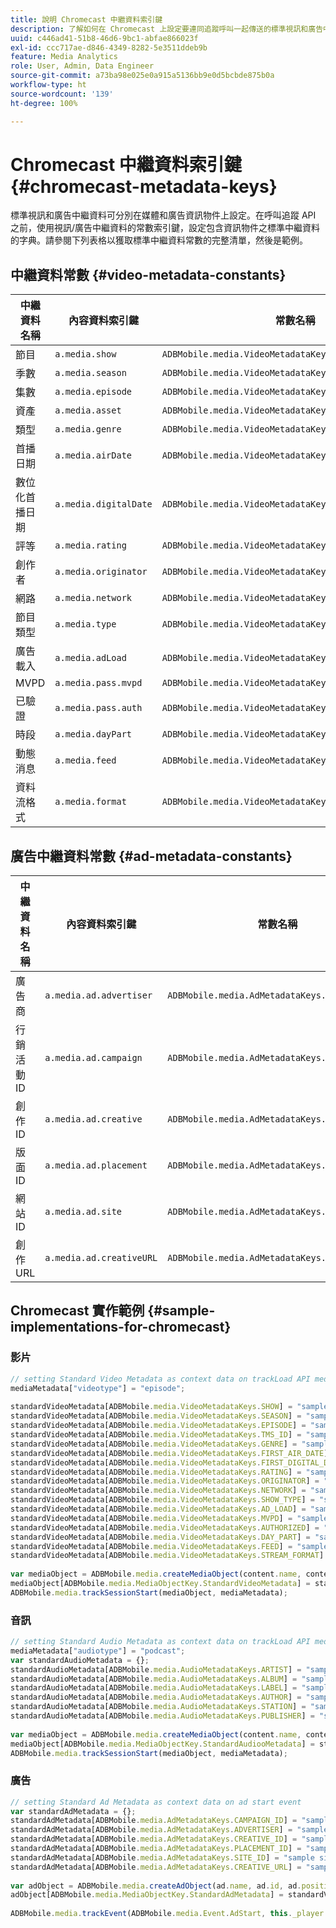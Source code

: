 ```yaml
---
title: 說明 Chromecast 中繼資料索引鍵
description: 了解如何在 Chromecast 上設定要連同追蹤呼叫一起傳送的標準視訊和廣告中繼資料。
uuid: c446ad41-51b8-46d6-9bc1-abfae866023f
exl-id: ccc717ae-d846-4349-8282-5e3511ddeb9b
feature: Media Analytics
role: User, Admin, Data Engineer
source-git-commit: a73ba98e025e0a915a5136bb9e0d5bcbde875b0a
workflow-type: ht
source-wordcount: '139'
ht-degree: 100%

---
```


# Chromecast 中繼資料索引鍵{#chromecast-metadata-keys}

標準視訊和廣告中繼資料可分別在媒體和廣告資訊物件上設定。在呼叫追蹤 API 之前，使用視訊/廣告中繼資料的常數索引鍵，設定包含資訊物件之標準中繼資料的字典。請參閱下列表格以獲取標準中繼資料常數的完整清單，然後是範例。

## 中繼資料常數 {#video-metadata-constants}

| 中繼資料名稱 | 內容資料索引鍵 | 常數名稱 |
| --- | --- | --- |
| 節目 | `a.media.show` | `ADBMobile.media.VideoMetadataKeys.SHOW` |
| 季數 | `a.media.season` | `ADBMobile.media.VideoMetadataKeys.SEASON` |
| 集數 | `a.media.episode` | `ADBMobile.media.VideoMetadataKeys.EPISODE` |
| 資產 | `a.media.asset` | `ADBMobile.media.VideoMetadataKeys.TMS_ID` |
| 類型 | `a.media.genre` | `ADBMobile.media.VideoMetadataKeys.GENRE` |
| 首播日期 | `a.media.airDate` | `ADBMobile.media.VideoMetadataKeys.FIRST_AIR_DATE` |
| 數位化首播日期 | `a.media.digitalDate` | `ADBMobile.media.VideoMetadataKeys.FIRST_DIGITAL_DATE` |
| 評等 | `a.media.rating` | `ADBMobile.media.VideoMetadataKeys.RATING` |
| 創作者 | `a.media.originator` | `ADBMobile.media.VideoMetadataKeys.ORIGINATOR` |
| 網路 | `a.media.network` | `ADBMobile.media.VideoMetadataKeys.NETWORK` |
| 節目類型 | `a.media.type` | `ADBMobile.media.VideoMetadataKeys.SHOW_TYPE` |
| 廣告載入 | `a.media.adLoad` | `ADBMobile.media.VideoMetadataKeys.AD_LOAD` |
| MVPD | `a.media.pass.mvpd` | `ADBMobile.media.VideoMetadataKeys.MVPD` |
| 已驗證 | `a.media.pass.auth` | `ADBMobile.media.VideoMetadataKeys.AUTHORIZED` |
| 時段 | `a.media.dayPart` | `ADBMobile.media.VideoMetadataKeys.DAY_PART` |
| 動態消息 | `a.media.feed` | `ADBMobile.media.VideoMetadataKeys.FEED` |
| 資料流格式 | `a.media.format` | `ADBMobile.media.VideoMetadataKeys.STREAM_FORMAT` |

## 廣告中繼資料常數 {#ad-metadata-constants}

| 中繼資料名稱 | 內容資料索引鍵 | 常數名稱 |
| --- | --- | --- |
| 廣告商 | `a.media.ad.advertiser` | `ADBMobile.media.AdMetadataKeys.ADVERTISER` |
| 行銷活動 ID | `a.media.ad.campaign` | `ADBMobile.media.AdMetadataKeys.CAMPAIGN_ID` |
| 創作 ID | `a.media.ad.creative` | `ADBMobile.media.AdMetadataKeys.CREATIVE_ID` |
| 版面 ID | `a.media.ad.placement` | `ADBMobile.media.AdMetadataKeys.PLACEMENT_ID` |
| 網站 ID | `a.media.ad.site` | `ADBMobile.media.AdMetadataKeys.SITE_ID` |
| 創作 URL | `a.media.ad.creativeURL` | `ADBMobile.media.AdMetadataKeys.CREATIVE_URL` |

## Chromecast 實作範例 {#sample-implementations-for-chromecast}

### 影片

```js
// setting Standard Video Metadata as context data on trackLoad API mediaContextData = { } 
mediaMetadata["videotype"] = "episode"; 
 
standardVideoMetadata[ADBMobile.media.VideoMetadataKeys.SHOW] = "sample show"; 
standardVideoMetadata[ADBMobile.media.VideoMetadataKeys.SEASON] = "sample season"; 
standardVideoMetadata[ADBMobile.media.VideoMetadataKeys.EPISODE] = "sample episode"; 
standardVideoMetadata[ADBMobile.media.VideoMetadataKeys.TMS_ID] = "sample tms_id"; 
standardVideoMetadata[ADBMobile.media.VideoMetadataKeys.GENRE] = "sample genre"; 
standardVideoMetadata[ADBMobile.media.VideoMetadataKeys.FIRST_AIR_DATE] = "sample first_air_date"; 
standardVideoMetadata[ADBMobile.media.VideoMetadataKeys.FIRST_DIGITAL_DATE] = "sample first_digital_date"; 
standardVideoMetadata[ADBMobile.media.VideoMetadataKeys.RATING] = "sample rating"; 
standardVideoMetadata[ADBMobile.media.VideoMetadataKeys.ORIGINATOR] = "sample originator"; 
standardVideoMetadata[ADBMobile.media.VideoMetadataKeys.NETWORK] = "sample network"; 
standardVideoMetadata[ADBMobile.media.VideoMetadataKeys.SHOW_TYPE] = "sample show type"; 
standardVideoMetadata[ADBMobile.media.VideoMetadataKeys.AD_LOAD] = "sample ad load"; 
standardVideoMetadata[ADBMobile.media.VideoMetadataKeys.MVPD] = "sample mvpd"; 
standardVideoMetadata[ADBMobile.media.VideoMetadataKeys.AUTHORIZED] = "sample authorized"; 
standardVideoMetadata[ADBMobile.media.VideoMetadataKeys.DAY_PART] = "sample day_part"; 
standardVideoMetadata[ADBMobile.media.VideoMetadataKeys.FEED] = "sample feed"; 
standardVideoMetadata[ADBMobile.media.VideoMetadataKeys.STREAM_FORMAT] = "sample format"; 
 
var mediaObject = ADBMobile.media.createMediaObject(content.name, content.id, content.length, content.streamType); 
mediaObject[ADBMobile.media.MediaObjectKey.StandardVideoMetadata] = standardVideoMetadata; 
ADBMobile.media.trackSessionStart(mediaObject, mediaMetadata); 
```

### 音訊

```js
// setting Standard Audio Metadata as context data on trackLoad API mediaContextData = { } 
mediaMetadata["audiotype"] = "podcast"; 
var standardAudioMetadata = {}; 
standardAudioMetadata[ADBMobile.media.AudioMetadataKeys.ARTIST] = "sample artist"; 
standardAudioMetadata[ADBMobile.media.AudioMetadataKeys.ALBUM] = "sample album" ; 
standardAudioMetadata[ADBMobile.media.AudioMetadataKeys.LABEL] = "sample label"; 
standardAudioMetadata[ADBMobile.media.AudioMetadataKeys.AUTHOR] = "sample author" ; 
standardAudioMetadata[ADBMobile.media.AudioMetadataKeys.STATION] = "sample station " ; 
standardAudioMetadata[ADBMobile.media.AudioMetadataKeys.PUBLISHER] = "sample publisher"; 
 
var mediaObject = ADBMobile.media.createMediaObject(content.name, content.id, content.length, content.streamType, content.mediaType); 
mediaObject[ADBMobile.media.MediaObjectKey.StandardAudiooMetadata] = standardAudiooMetadata; 
ADBMobile.media.trackSessionStart(mediaObject, mediaMetadata); 
```

### 廣告

```js
// setting Standard Ad Metadata as context data on ad start event 
var standardAdMetadata = {}; 
standardAdMetadata[ADBMobile.media.AdMetadataKeys.CAMPAIGN_ID] = "sample campaign"; 
standardAdMetadata[ADBMobile.media.AdMetadataKeys.ADVERTISER] = "sample advertiser" ; 
standardAdMetadata[ADBMobile.media.AdMetadataKeys.CREATIVE_ID] = "sample creativeid"; 
standardAdMetadata[ADBMobile.media.AdMetadataKeys.PLACEMENT_ID] = "sample placement id" ; 
standardAdMetadata[ADBMobile.media.AdMetadataKeys.SITE_ID] = "sample site id" ; 
standardAdMetadata[ADBMobile.media.AdMetadataKeys.CREATIVE_URL] = "sample creative url"; 
 
var adObject = ADBMobile.media.createAdObject(ad.name, ad.id, ad.position, ad.length); 
adObject[ADBMobile.media.MediaObjectKey.StandardAdMetadata] = standardVideoMetadata; 
 
ADBMobile.media.trackEvent(ADBMobile.media.Event.AdStart, this._player.getAdInfo(), adContextData);
```
